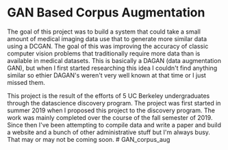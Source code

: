 # GAN Based Corpus Augmentation
The goal of this project was to build a system that could take a small amount of medical imaging data use that to generate more similar data using a DCGAN. The goal of this was improving the accuracy of classic computer vision problems that traditionally require more data than is available in medical datasets. This is basically a DAGAN (data augmentation GAN), but when I first started researching this idea I couldn't find anything similar so ethier DAGAN's weren't very well known at that time or I just missed them. 

This project is the result of the efforts of 5 UC Berkeley undergraduates through the datascience discovery program. The project was first started in summer 2019 when I proposed this project to the discovery program. The work was mainly completed over the course of the fall semester of 2019. Since then I've been attempting to compile data and write a paper and build a website and a bunch of other administrative stuff but I'm always busy. That may or may not be coming soon. # GAN_corpus_aug
